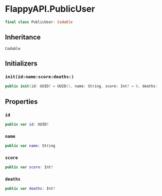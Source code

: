 # FlappyAPI.PublicUser

``` swift
final class PublicUser: Codable 
```

## Inheritance

`Codable`

## Initializers

### `init(id:name:score:deaths:)`

``` swift
public init(id: UUID? = UUID(), name: String, score: Int? = 0, deaths: Int? = 0) 
```

## Properties

### `id`

``` swift
public var id: UUID?
```

### `name`

``` swift
public var name: String
```

### `score`

``` swift
public var score: Int?
```

### `deaths`

``` swift
public var deaths: Int?
```
